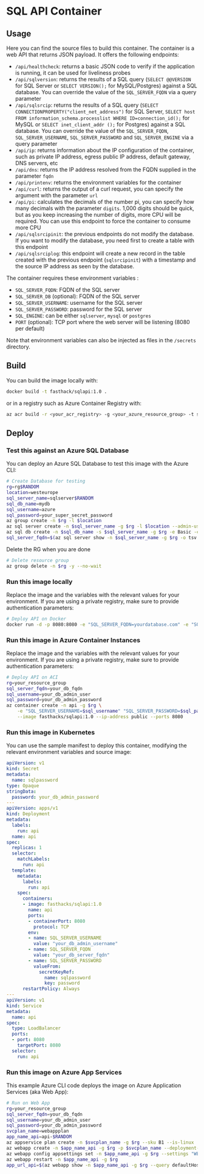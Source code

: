 # SQL API Container

## Usage

Here you can find the source files to build this container. The container is a web API that returns JSON payload. It offers the following endpoints:

* `/api/healthcheck`: returns a basic JSON code to verify if the application is running, it can be used for liveliness probes
* `/api/sqlversion`: returns the results of a SQL query (`SELECT @@VERSION` for SQL Server or `SELECT VERSION();` for MySQL/Postgres) against a SQL database. You can override the value of the `SQL_SERVER_FQDN` via a query parameter 
* `/api/sqlsrcip`: returns the results of a SQL query (`SELECT CONNECTIONPROPERTY("client_net_address")` for SQL Server, `SELECT host FROM information_schema.processlist WHERE ID=connection_id();` for MySQL or `SELECT inet_client_addr ();` for Postgres) against a SQL database. You can override the value of the `SQL_SERVER_FQDN`, `SQL_SERVER_USERNAME`, `SQL_SERVER_PASSWORD` and `SQL_SERVER_ENGINE` via a query parameter
* `/api/ip`: returns information about the IP configuration of the container, such as private IP address, egress public IP address, default gateway, DNS servers, etc
* `/api/dns`: returns the IP address resolved from the FQDN supplied in the parameter `fqdn`
* `/api/printenv`: returns the environment variables for the container
* `/api/curl`: returns the output of a curl request, you can specify the argument with the parameter `url`
* `/api/pi`: calculates the decimals of the number pi, you can specify how many decimals with the parameter `digits`. 1,000 digits should be quick, but as you keep increasing the number of digits, more CPU will be required. You can use this endpoint to force the container to consume more CPU
* `/api/sqlsrcipinit`: the previous endpoints do not modify the database. If you want to modify the database, you need first to create a table with this endpoint
* `/api/sqlsrciplog`: this endpoint will create a new record in the table created with the previous endpoint (`sqlsrcipinit`) with a timestamp and the source IP address as seen by the database.

The container requires these environment variables :

* `SQL_SERVER_FQDN`: FQDN of the SQL server
* `SQL_SERVER_DB` (optional): FQDN of the SQL server
* `SQL_SERVER_USERNAME`: username for the SQL server
* `SQL_SERVER_PASSWORD`: password for the SQL server
* `SQL_ENGINE`: can be either `sqlserver`, `mysql` or `postgres`
* `PORT` (optional): TCP port where the web server will be listening (8080 per default)

Note that environment variables can also be injected as files in the `/secrets` directory.

## Build

You can build the image locally with:

```bash
docker build -t fasthack/sqlapi:1.0 .
```

or in a registry such as Azure Container Registry with:

```bash
az acr build -r <your_acr_registry> -g <your_azure_resource_group> -t sqlapi:1.0 .
```

## Deploy

### Test this against an Azure SQL Database

You can deploy an Azure SQL Database to test this image with the Azure CLI:

```bash
# Create Database for testing
rg=rg$RANDOM
location=westeurope
sql_server_name=sqlserver$RANDOM
sql_db_name=mydb
sql_username=azure
sql_password=your_super_secret_password
az group create -n $rg -l $location
az sql server create -n $sql_server_name -g $rg -l $location --admin-user "$sql_username" --admin-password "$sql_password"
az sql db create -n $sql_db_name -s $sql_server_name -g $rg -e Basic -c 5 --no-wait
sql_server_fqdn=$(az sql server show -n $sql_server_name -g $rg -o tsv --query fullyQualifiedDomainName) && echo $sql_server_fqdn
```

Delete the RG when you are done

```bash
# Delete resource group
az group delete -n $rg -y --no-wait
```

### Run this image locally

Replace the image and the variables with the relevant values for your environment. If you are using a private registry, make sure to provide authentication parameters:

```bash
# Deploy API on Docker
docker run -d -p 8080:8080 -e "SQL_SERVER_FQDN=yourdatabase.com" -e "SQL_SERVER_USERNAME=your_db_admin_user" -e "SQL_SERVER_PASSWORD=your_db_admin_password" --name api fasthacks/sqlapi:1.0
```

### Run this image in Azure Container Instances

Replace the image and the variables with the relevant values for your environment. If you are using a private registry, make sure to provide authentication parameters:

```bash
# Deploy API on ACI
rg=your_resource_group
sql_server_fqdn=your_db_fqdn
sql_username=your_db_admin_user
sql_password=your_db_admin_password
az container create -n api -g $rg \
    -e "SQL_SERVER_USERNAME=$sql_username" "SQL_SERVER_PASSWORD=$sql_password" "SQL_SERVER_FQDN=$sql_server_fqdn" \
    --image fasthacks/sqlapi:1.0 --ip-address public --ports 8080
```

### Run this image in Kubernetes

You can use the sample manifest to deploy this container, modifying the relevant environment variables and source image:

```yml
apiVersion: v1
kind: Secret
metadata:
  name: sqlpassword
type: Opaque
stringData:
  password: your_db_admin_password
---
apiVersion: apps/v1
kind: Deployment
metadata:
  labels:
    run: api
  name: api
spec:
  replicas: 1
  selector:
    matchLabels:
      run: api
  template:
    metadata:
      labels:
        run: api
    spec:
      containers:
      - image: fasthacks/sqlapi:1.0
        name: api
        ports:
        - containerPort: 8080
          protocol: TCP
        env:
        - name: SQL_SERVER_USERNAME
          value: "your_db_admin_username"
        - name: SQL_SERVER_FQDN
          value: "your_db_server_fqdn"
        - name: SQL_SERVER_PASSWORD
          valueFrom:
            secretKeyRef:
              name: sqlpassword
              key: password
      restartPolicy: Always
---
apiVersion: v1
kind: Service
metadata:
  name: api
spec:
  type: LoadBalancer
  ports:
  - port: 8080
    targetPort: 8080
  selector:
    run: api
```

### Run this image on Azure App Services

This example Azure CLI code deploys the image on Azure Application Services (aka Web App):

```bash
# Run on Web App
rg=your_resource_group
sql_server_fqdn=your_db_fqdn
sql_username=your_db_admin_user
sql_password=your_db_admin_password
svcplan_name=webappplan
app_name_api=api-$RANDOM
az appservice plan create -n $svcplan_name -g $rg --sku B1 --is-linux
az webapp create -n $app_name_api -g $rg -p $svcplan_name --deployment-container-image-name fasthacks/sqlapi:1.0
az webapp config appsettings set -n $app_name_api -g $rg --settings "WEBSITES_PORT=8080" "SQL_SERVER_USERNAME=$sql_username" "SQL_SERVER_PASSWORD=$sql_password" "SQL_SERVER_FQDN=${sql_server_fqdn}"
az webapp restart -n $app_name_api -g $rg
app_url_api=$(az webapp show -n $app_name_api -g $rg --query defaultHostName -o tsv) && echo $app_url_api
```

